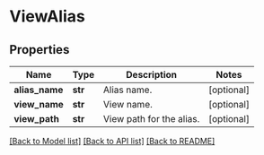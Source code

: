 # ViewAlias

## Properties
Name | Type | Description | Notes
------------ | ------------- | ------------- | -------------
**alias_name** | **str** | Alias name. | [optional] 
**view_name** | **str** | View name. | [optional] 
**view_path** | **str** | View path for the alias. | [optional] 

[[Back to Model list]](../README.md#documentation-for-models) [[Back to API list]](../README.md#documentation-for-api-endpoints) [[Back to README]](../README.md)


